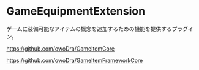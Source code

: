 # GameEquipmentExtension
ゲームに装備可能なアイテムの概念を追加するための機能を提供するプラグイン。

https://github.com/owoDra/GameItemCore

https://github.com/owoDra/GameItemFrameworkCore
